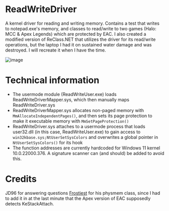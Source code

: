 # ReadWriteDriver
A kernel driver for reading and writing memory. Contains a test that writes to notepad.exe's memory, and classes to read/write to two games (Halo: MCC & Apex Legends) which are protected by EAC. I also created a modified version of ReClass.NET that utilizes the driver for its read/write operations, but the laptop I had it on sustained water damage and was destroyed. I will recreate it when I have the time.

![image](https://user-images.githubusercontent.com/60713027/147486318-eec99aa1-a0d5-4de1-a748-adba27aa5e2e.png)

# Technical information
 - The usermode module (ReadWriteUser.exe) loads ReadWriteDriverMapper.sys, which then manually maps ReadWriteDriver.sys
 - ReadWriteDriverMapper.sys allocates non-paged memory with `MmAllocateIndependentPages()`, and then sets its page protection to make it executable memory with `MmSetPageProtection()`
 - ReadWriteDriver.sys attaches to a usermode process that loads user32.dll (in this case, ReadWriteUser.exe) to gain access to `win32kbase.sys;NtUserSetSysColors` and overwrites a global pointer in `NtUserSetSysColors()` for its hook
 - The function addresses are currently hardcoded for Windows 11 kernel 10.0.22000.376. A signature scanner can (and should) be added to avoid this.

# Credits
JD96 for answering questions
[Frostiest](https://www.unknowncheats.me/forum/anti-cheat-bypass/444289-read-process-physical-memory-attach.html) for his physmem class, since I had to add it in at the last minute that the Apex version of EAC supposedly detects KeStackAttach.

